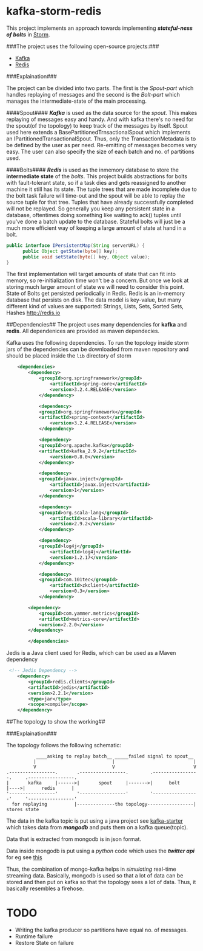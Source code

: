 kafka-storm-redis
=====================

This project implements an approach towards implementing **_stateful-ness of bolts_** in [Storm](https://github.com/nathanmarz/storm "storm").

###The project uses the following open-source projects:###
*   [Kafka](https://kafka.apache.org/ "Kafka")
*   [Redis](http://redis.io/ "redis")

###Explaination###

The project can be divided into two parts. The first is the _Spout-part_ which handles replaying of messages and 
the second is the _Bolt-part_ which manages the intermediate-state of the main processing.

####Spout####
**_Kafka_** is used as the data source for the *spout*. This makes replaying of messages easy and handy.
And with kafka there's no need for the spout(of the topology) to keep track of the messages by itself.
Spout used here extends a BasePartitionedTrnsactionalSpout which implements an IPartitionedTransactionalSpout.
Thus, only the TransactionMetadata is to be defined by the user as per need. Re-emitting of messages becomes very easy.
The user can also specify the size of each batch and no. of partitions used.

####Bolts####
**_Redis_** is used as the inmemory database to store the **intermediate state** of the _bolts_.
This project builds abstractions for bolts with fault-tolerant state, so if a task dies and gets reassigned to another machine it still has its state. The tuple trees that are made incomplete due to the bolt task failure will time-out and the spout will be able to replay the source tuple for that tree. Tuples that have already successfully completed will not be replayed. So generally you keep any persistent state in a database, oftentimes doing something like waiting to ack() tuples until you've done a batch update to the database. Stateful bolts will just be a much more efficient way of keeping a large amount of state at hand in a bolt.
```java
public interface IPersistentMap(String serverURL) {
      public Object getState(byte[] key);
      public void setState(byte[] key, Object value);
} 
```
The first implementation will target amounts of state that can fit into memory, so re-initialization time won't be a concern. But once we look at storing much larger amount of state we will need to consider this point.
State of Bolts get persisted periodically in Redis. Redis is an in-memory database that persists on disk. The data model is key-value, 
but many different kind of values are supported: Strings, Lists, Sets, Sorted Sets, Hashes <http://redis.io>



##Dependencies##
The project uses many dependencies for **kafka** and **redis**.
All dependenices are provided as maven dependecies.

Kafka uses the following dependencies. To run the topology inside storm jars of the dependencies 
can be downloaded from maven repository and should be placed inside the `lib` directory of storm

```xml
	<dependencies>
		<dependency>
			<groupId>org.springframework</groupId>
      			<artifactId>spring-core</artifactId>
      			<version>3.2.4.RELEASE</version>
    		</dependency>

    		<dependency>
			<groupId>org.springframework</groupId>
			<artifactId>spring-context</artifactId>
      			<version>3.2.4.RELEASE</version>
    		</dependency>

    		<dependency>
			<groupId>org.apache.kafka</groupId>
			<artifactId>kafka_2.9.2</artifactId>
      			<version>0.8.0</version>
    		</dependency>

    		<dependency>
			<groupId>javax.inject</groupId>
      			<artifactId>javax.inject</artifactId>
      			<version>1</version>
    		</dependency>

	        <dependency>
			<groupId>org.scala-lang</groupId>
      			<artifactId>scala-library</artifactId>
      			<version>2.9.2</version>
    		</dependency>

    		<dependency>
			<groupId>log4j</groupId>
      			<artifactId>log4j</artifactId>
      			<version>1.2.17</version>
    		</dependency>

    		<dependency>
			<groupId>com.101tec</groupId>
      			<artifactId>zkclient</artifactId>
      			<version>0.3</version>
    		</dependency>

		<dependency>
			<groupId>com.yammer.metrics</groupId>
			<artifactId>metrics-core</artifactId>
			<version>2.2.0</version>
		</dependency>     

        </dependencies>
```

Jedis is a Java client used for Redis, which can be used as a Maven dependency
```xml
 <!-- Jedis Dependency -->
	<dependency>
		<groupId>redis.clients</groupId>
		<artifactId>jedis</artifactId>
		<version>2.2.1</version>
		<type>jar</type>
		<scope>compile</scope>
	</dependency>
```

##The topology to show the working##

###Explaination###

The topology follows the following schematic:
```
           ____asking to replay batch__ _____failed signal to spout__
          |                            |                             |
          V                            V                             V 
.-----------------.       .-----------------.        .-----------------.     .-----------------.
|       kafka     |------>|       spout     |------->|      bolt       |---->|      redis      |
'-----------------'       '-----------------'        '-----------------'     '-----------------'
  for replaying          |--------------the topology-----------------|          stores state
```

The data in the kafka topic is put using a java project see [kafka-starter]() which takes data from **_mongodb_**
and puts them on a kafka queue(topic).

Data that is extracted from mongodb is in json format.

Data inside mongodb is put using a _python_ code which uses the **_twitter api_** for eg see [this](https://github.com/abhi11/twitter-trend/blob/master/trend_insert.py)

Thus, the combination of mongo-kafka helps in *simulating* real-time streaming data.
Basically, mongodb is used so that a lot of data can be stored and then put on kafka so that 
the topology sees a lot of data. Thus, it basically resembles a firehose. 


TODO
=====================
*   Writing the kafka producer so partitions have equal no. of messages.
*   Runtime failure
*   Restore State on failure



